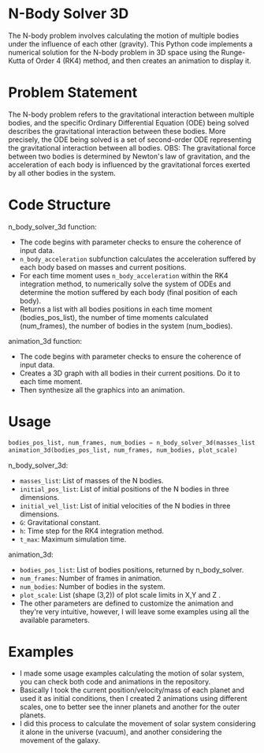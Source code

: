 # N-Body Solver 3D
The N-body problem involves calculating the motion of multiple bodies under the influence of each other (gravity). This Python code implements a numerical solution for the N-body problem in 3D space using the Runge-Kutta of Order 4 (RK4) method, and then creates an animation to display it. 

# Problem Statement
The N-body problem refers to the gravitational interaction between multiple bodies, and the specific Ordinary Differential Equation (ODE) being solved describes the gravitational interaction between these bodies. More precisely, the ODE being solved is a set of second-order ODE representing the gravitational interaction between all bodies. 
OBS: The gravitational force between two bodies is determined by Newton's law of gravitation, and the acceleration of each body is influenced by the gravitational forces exerted by all other bodies in the system.

# Code Structure
n_body_solver_3d function:
* The code begins with parameter checks to ensure the coherence of input data.
* `n_body_acceleration` subfunction calculates the acceleration suffered by each body based on masses and current positions.
* For each time moment uses `n_body_acceleration` within the RK4 integration method, to numerically solve the system of ODEs and determine the motion suffered by each body (final position of each body).
* Returns a list with all bodies positions in each time moment (bodies_pos_list), the number of time moments calculated (num_frames), the number of bodies in the system (num_bodies).

animation_3d function:
* The code begins with parameter checks to ensure the coherence of input data.
* Creates a 3D graph with all bodies in their current positions. Do it to each time moment.
* Then synthesize all the graphics into an animation.

# Usage
```python
bodies_pos_list, num_frames, num_bodies = n_body_solver_3d(masses_list, initial_pos_list, initial_vel_list, G, h, t_max)
animation_3d(bodies_pos_list, num_frames, num_bodies, plot_scale)
```

n_body_solver_3d:
* `masses_list`: List of masses of the N bodies.
* `initial_pos_list`: List of initial positions of the N bodies in three dimensions.
* `initial_vel_list`: List of initial velocities of the N bodies in three dimensions.
* `G`: Gravitational constant.
* `h`: Time step for the RK4 integration method.
* `t_max`: Maximum simulation time.

animation_3d:
* `bodies_pos_list`: List of bodies positions, returned by n_body_solver.
* `num_frames`: Number of frames in animation.
* `num_bodies`: Number of bodies in the system.
* `plot_scale`: List (shape (3,2)) of plot scale limits in X,Y and Z .
* The other parameters are defined to customize the animation and they're very intuitive, however, I will leave some examples using all the available parameters.

# Examples
* I made some usage examples calculating the motion of solar system, you can check both code and animations in the repository.
* Basically I took the current position/velocity/mass of each planet and used it as initial conditions, then I created 2 animations using different scales, one to better see the inner planets and another for the outer planets.
* I did this process to calculate the movement of solar system considering it alone in the universe (vacuum), and another considering the movement of the galaxy. 

